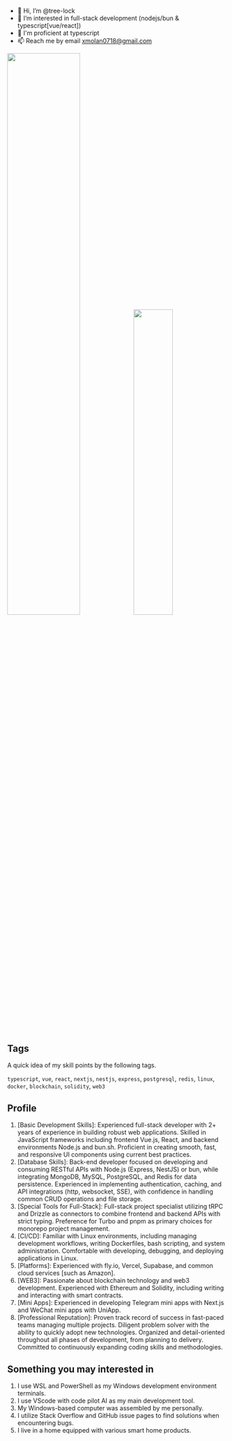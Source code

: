 - 👋 Hi, I’m @tree-lock
- 👀 I’m interested in full-stack development (nodejs/bun & typescript[vue/react])
- 🌱 I'm proficient at typescript
- 📫 Reach me by email xmolan0718@gmail.com

<img align="" width="57.5%" src="https://github-readme-stats-sigma-five.vercel.app/api?username=tree-lock&hide_title=true&hide_border=true&show_icons=true&include_all_commits=true&line_height=21&theme=vue-dark&border_radius=0" /><img align="" width="42.4%" src="https://github-readme-stats-sigma-five.vercel.app/api/top-langs/?username=tree-lock&hide_title=true&hide_border=true&layout=compact&theme=vue-dark&border_radius=0&hide=python" />

## Tags

A quick idea of my skill points by the following tags.

`typescript`, `vue`, `react`, `nextjs`, `nestjs`, `express`, `postgresql`, `redis`, `linux`, `docker`, `blockchain`, `solidity`, `web3`

## Profile

1. [Basic Development Skills]: Experienced full-stack developer with 2+ years of experience in building robust web applications. Skilled in JavaScript frameworks including frontend Vue.js, React, and backend environments Node.js and bun.sh. Proficient in creating smooth, fast, and responsive UI components using current best practices.
2. [Database Skills]: Back-end developer focused on developing and consuming RESTful APIs with Node.js (Express, NestJS) or bun, while integrating MongoDB, MySQL, PostgreSQL, and Redis for data persistence. Experienced in implementing authentication, caching, and API integrations (http, websocket, SSE), with confidence in handling common CRUD operations and file storage.
3. [Special Tools for Full-Stack]: Full-stack project specialist utilizing tRPC and Drizzle as connectors to combine frontend and backend APIs with strict typing. Preference for Turbo and pnpm as primary choices for monorepo project management.
4. [CI/CD]: Familiar with Linux environments, including managing development workflows, writing Dockerfiles, bash scripting, and system administration. Comfortable with developing, debugging, and deploying applications in Linux.
5. [Platforms]: Experienced with fly.io, Vercel, Supabase, and common cloud services [such as Amazon].
6. [WEB3]: Passionate about blockchain technology and web3 development. Experienced with Ethereum and Solidity, including writing and interacting with smart contracts.
7. [Mini Apps]: Experienced in developing Telegram mini apps with Next.js and WeChat mini apps with UniApp.
8. [Professional Reputation]: Proven track record of success in fast-paced teams managing multiple projects. Diligent problem solver with the ability to quickly adopt new technologies. Organized and detail-oriented throughout all phases of development, from planning to delivery. Committed to continuously expanding coding skills and methodologies.

## Something you may interested in

1. I use WSL and PowerShell as my Windows development environment terminals.
2. I use VScode with code pilot AI as my main development tool.
3. My Windows-based computer was assembled by me personally.
4. I utilize Stack Overflow and GitHub issue pages to find solutions when encountering bugs.
5. I live in a home equipped with various smart home products.
